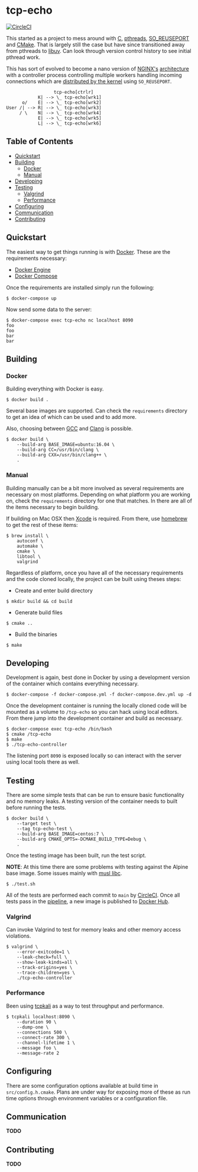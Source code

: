 # tcp-echo

[![CircleCI](https://circleci.com/gh/awiddersheim/tcp-echo.svg?style=svg)](https://circleci.com/gh/awiddersheim/tcp-echo)

This started as a project to mess around with [C][c_lang],
[pthreads][pthreads], [SO_REUSEPORT][reuseport] and [CMake][cmake]. That
is largely still the case but have since transitioned away from pthreads
to [libuv][libuv].  Can look through version control history to see
initial pthread work.

This has sort of evolved to become a nano version of [NGINX's][nginx]
[architecture][nginx-arch] with a controller process controlling
multiple workers handling incoming connections which are [distributed by
the kernel][nginx-reuseport] using `SO_REUSEPORT`.

```
                  tcp-echo[ctrlr]
            K| --> \_ tcp-echo[wrk1]
      o/    E| --> \_ tcp-echo[wrk2]
User /| --> R| --> \_ tcp-echo[wrk3]
     / \    N| --> \_ tcp-echo[wrk4]
            E| --> \_ tcp-echo[wrk5]
            L| --> \_ tcp-echo[wrk6]
```

## Table of Contents

* [Quickstart](#quickstart)
* [Building](#building)
  * [Docker](#docker)
  * [Manual](#manual)
* [Developing](#developing)
* [Testing](#testing)
  * [Valgrind](#valgrind)
  * [Performance](#performance)
* [Configuring](#configuring)
* [Communication](#communication)
* [Contributing](#contributing)

## Quickstart

The easiest way to get things running is with [Docker][docker]. These
are the requirements necessary:

* [Docker Engine][docker-engine-install]
* [Docker Compose][docker-compose-install]

Once the requirements are installed simply run the following:

```
$ docker-compose up
```

Now send some data to the server:

```
$ docker-compose exec tcp-echo nc localhost 8090
foo
foo
bar
bar
```

## Building

### Docker

Building everything with Docker is easy.

```
$ docker build .
```

Several base images are supported. Can check the `requirements`
directory to get an idea of which can be used and to add more.

Also, choosing between [GCC][gcc] and [Clang][clang] is possible.

```
$ docker build \
    --build-arg BASE_IMAGE=ubuntu:16.04 \
    --build-arg CC=/usr/bin/clang \
    --build-arg CXX=/usr/bin/clang++ \
    .
```

### Manual

Building manually can be a bit more involved as several requirements are
necessary on most platforms. Depending on what platform you are working
on, check the `requirements` directory for one that matches. In there
are all of the items necessary to begin building.

If building on Mac OSX then [Xcode][xcode] is required. From there, use
[homebrew][homebrew] to get the rest of these items:

```
$ brew install \
    autoconf \
    automake \
    cmake \
    libtool \
    valgrind
```

Regardless of platform, once you have all of the necessary requirements
and the code cloned locally, the project can be built using theses
steps:

* Create and enter build directory

```
$ mkdir build && cd build
```

* Generate build files

```
$ cmake ..
```

* Build the binaries

```
$ make
```

## Developing

Development is again, best done in Docker by using a development version
of the container which contains everything necessary.

```
$ docker-compose -f docker-compose.yml -f docker-compose.dev.yml up -d
```

Once the development container is running the locally cloned code will
be mounted as a volume to `/tcp-echo` so you can hack using local
editors. From there jump into the development container and build as
necessary.

```
$ docker-compose exec tcp-echo /bin/bash
$ cmake /tcp-echo
$ make
$ ./tcp-echo-controller
```

The listening port `8090` is exposed locally so can interact with the
server using local tools there as well.

## Testing

There are some simple tests that can be run to ensure basic
functionality and no memory leaks. A testing version of the container
needs to built before running the tests.

```
$ docker build \
    --target test \
    --tag tcp-echo-test \
    --build-arg BASE_IMAGE=centos:7 \
    --build-arg CMAKE_OPTS=-DCMAKE_BUILD_TYPE=Debug \
    .
```

Once the testing image has been built, run the test script.

**NOTE**: At this time there are some problems with testing against the
Alpine base image. Some issues mainly with [musl libc][musl-libc].

```
$ ./test.sh
```

All of the tests are performed each commit to `main` by
[CircleCI][circleci]. Once all tests pass in the [pipeline][pipeline], a
new image is published to [Docker Hub][dockerhub].

### Valgrind

Can invoke Valgrind to test for memory leaks and other memory access
violations.

```
$ valgrind \
    --error-exitcode=1 \
    --leak-check=full \
    --show-leak-kinds=all \
    --track-origins=yes \
    --trace-children=yes \
    ./tcp-echo-controller
```

### Performance

Been using [tcpkali][tcpkali] as a way to test throughput and
performance.

```
$ tcpkali localhost:8090 \
    --duration 90 \
    --dump-one \
    --connections 500 \
    --connect-rate 300 \
    --channel-lifetime 1 \
    --message foo \
    --message-rate 2
```

## Configuring

There are some configuration options available at build time in
`src/config.h.cmake`. Plans are under way for exposing more of these as
run time options through environment variables or a configuration file.

## Communication

**TODO**

## Contributing

**TODO**

[circleci]: https://circleci.com/
[c_lang]: https://en.wikipedia.org/wiki/C_(programming_language)
[clang]: http://clang.llvm.org/
[cmake]: https://cmake.org/
[docker]: https://www.docker.com/
[dockerhub]: https://hub.docker.com/r/awiddersheim/tcp-echo/
[docker-compose-install]: https://docs.docker.com/compose/install/
[docker-engine-install]: https://docs.docker.com/engine/installation/
[gcc]: https://gcc.gnu.org/
[homebrew]: https://brew.sh/
[libuv]: https://github.com/libuv/libuv
[musl-libc]: https://www.musl-libc.org/
[nginx]: https://www.nginx.com/
[nginx-arch]: https://www.nginx.com/blog/inside-nginx-how-we-designed-for-performance-scale/
[nginx-reuseport]: https://www.nginx.com/blog/socket-sharding-nginx-release-1-9-1/
[pipeline]: https://circleci.com/gh/awiddersheim/workflows/tcp-echo/tree/main
[pthreads]: https://en.wikipedia.org/wiki/POSIX_Threads
[reuseport]: https://lwn.net/Articles/542629/
[tcpkali]: https://github.com/satori-com/tcpkali
[xcode]: https://developer.apple.com/xcode/
